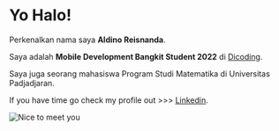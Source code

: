 # Yo Halo! 

Perkenalkan nama saya **Aldino Reisnanda**.

Saya adalah **Mobile Development Bangkit Student 2022** di [Dicoding](https://www.dicoding.com/programs/bangkit).

Saya juga seorang mahasiswa Program Studi Matematika di Universitas Padjadjaran.

If you have time go check my profile out >>> [Linkedin](https://www.linkedin.com/in/aldino-reisnanda/).

![Nice to meet you](https://user-images.githubusercontent.com/94807337/153447969-11af58c8-f05e-4a6c-b39a-9fc3392bde28.gif)
